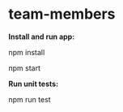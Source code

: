 # team-members



**Install and run app:**



npm install 

npm start

 

**Run unit tests:**


npm run test

